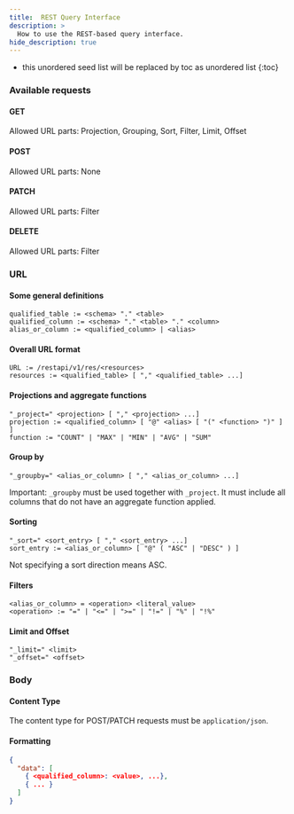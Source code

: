 ```yaml
---
title:  REST Query Interface
description: >
  How to use the REST-based query interface.
hide_description: true
---
```


* this unordered seed list will be replaced by toc as unordered list
{:toc}


### Available requests

#### GET

Allowed URL parts: Projection, Grouping, Sort, Filter, Limit, Offset

#### POST

Allowed URL parts: None

#### PATCH

Allowed URL parts: Filter

#### DELETE

Allowed URL parts: Filter

### URL

#### Some general definitions
```
qualified_table := <schema> "." <table>
qualified_column := <schema> "." <table> "." <column>
alias_or_column := <qualified_column> | <alias>
```

#### Overall URL format
```
URL := /restapi/v1/res/<resources>
resources := <qualified_table> [ "," <qualified_table> ...]
```

#### Projections and aggregate functions
```
"_project=" <projection> [ "," <projection> ...]
projection := <qualified_column> [ "@" <alias> [ "(" <function> ")" ] ]
function := "COUNT" | "MAX" | "MIN" | "AVG" | "SUM"
```

#### Group by
```
"_groupby=" <alias_or_column> [ "," <alias_or_column> ...]
```
Important: `_groupby` must be used together with `_project`. It must include all columns that do not have an aggregate function applied.

#### Sorting
```
"_sort=" <sort_entry> [ "," <sort_entry> ...]
sort_entry := <alias_or_column> [ "@" ( "ASC" | "DESC" ) ]
```
Not specifying a sort direction means ASC.

#### Filters
```
<alias_or_column> = <operation> <literal_value>
<operation> := "=" | "<=" | ">=" | "!=" | "%" | "!%"
```

#### Limit and Offset
```
"_limit=" <limit>
"_offset=" <offset>
```

### Body

#### Content Type
The content type for POST/PATCH requests must be `application/json`.

#### Formatting

```json
{
  "data": [
    { <qualified_column>: <value>, ...},
    { ... }
  ]
}
```
